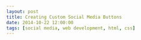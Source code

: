 ```yaml
---
layout: post
title: Creating Custom Social Media Buttons
date: 2014-10-22 12:00:00
tags: [social media, web development, html, css]
---
```


